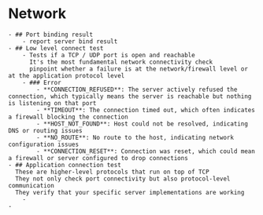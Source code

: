 # Network
	- ## Port binding result
		- report server bind result
	- ## Low level connect test
		- Tests if a TCP / UDP port is open and reachable
		  It's the most fundamental network connectivity check
		  pinpoint whether a failure is at the network/firewall level or at the application protocol level
		- ### Error
			- **CONNECTION_REFUSED**: The server actively refused the connection, which typically means the server is reachable but nothing is listening on that port
			- **TIMEOUT**: The connection timed out, which often indicates a firewall blocking the connection
			- **HOST_NOT_FOUND**: Host could not be resolved, indicating DNS or routing issues
			- **NO_ROUTE**: No route to the host, indicating network configuration issues
			- **CONNECTION_RESET**: Connection was reset, which could mean a firewall or server configured to drop connections
	- ## Application connection test
	  These are higher-level protocols that run on top of TCP
	  They not only check port connectivity but also protocol-level communication
	  They verify that your specific server implementations are working
		-
	-